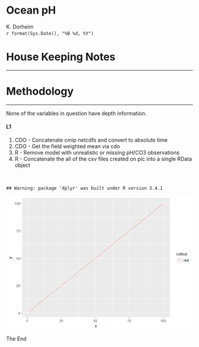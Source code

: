 # Ocean pH
K. Dorheim  
`r format(Sys.Date(), "%B %d, %Y")`  

# House Keeping Notes
****

# Methodology 
****

None of the variables in question have depth information. 

#### L1
1. CDO - Concatenate cmip netcdfs and convert to absolute time 
2. CDO - Get the field weighted mean via cdo 
3. R - Remove model with unrealistic or missing pH/CO3 observations 
4. R - Concatenate the all of the csv files created on pic into a single RData object

<br>


```
## Warning: package 'dplyr' was built under R version 3.4.1
```

![](labnotebook_files/figure-html/unnamed-chunk-1-1.png)<!-- -->


The End
